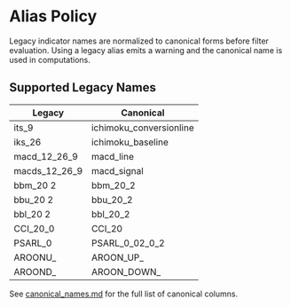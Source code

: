 # Alias Policy

Legacy indicator names are normalized to canonical forms before filter evaluation. Using a legacy alias emits a warning and the canonical name is used in computations.

## Supported Legacy Names

| Legacy | Canonical |
| --- | --- |
| its_9 | ichimoku_conversionline |
| iks_26 | ichimoku_baseline |
| macd_12_26_9 | macd_line |
| macds_12_26_9 | macd_signal |
| bbm_20 2 | bbm_20_2 |
| bbu_20 2 | bbu_20_2 |
| bbl_20 2 | bbl_20_2 |
| CCI_20_0 | CCI_20 |
| PSARL_0 | PSARL_0_02_0_2 |
| AROONU_<n> | AROON_UP_<n> |
| AROOND_<n> | AROON_DOWN_<n> |

See [canonical_names.md](canonical_names.md) for the full list of canonical columns.
